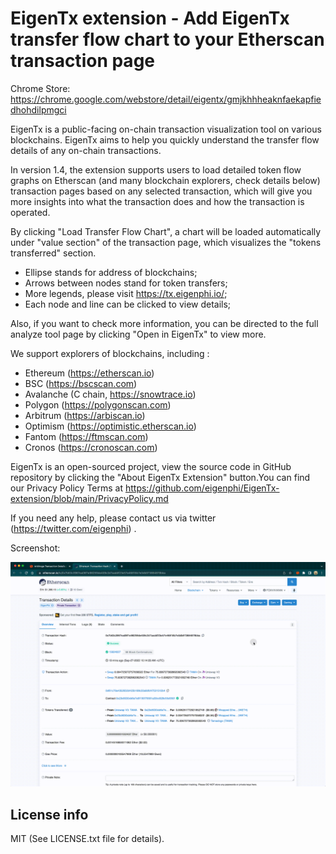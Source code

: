 # EigenTx extension - Add EigenTx transfer flow chart to your Etherscan transaction page

Chrome Store: https://chrome.google.com/webstore/detail/eigentx/gmjkhhheaknfaekapfiedhohdilpmgci

EigenTx is a public-facing on-chain transaction visualization tool on various blockchains.  EigenTx aims to help you quickly understand the transfer flow details of any on-chain transactions. 

In version 1.4, the extension supports users to load detailed token flow graphs on Etherscan (and many blockchain explorers, check details below) transaction pages based on any selected transaction, which will give you more insights into what the transaction does and how the transaction is operated. 

By clicking "Load Transfer Flow Chart",  a chart will be loaded automatically under "value section" of the transaction page, which visualizes the "tokens transferred" section. 
- Ellipse stands for address of blockchains;
- Arrows between nodes stand for token transfers;
- More legends, please visit https://tx.eigenphi.io/;
- Each node and line can be clicked to view details;

Also, if you want to check more information, you can be directed to the full analyze tool page by clicking "Open in EigenTx" to view more. 

We support explorers of blockchains, including :
- Ethereum (https://etherscan.io)
- BSC (https://bscscan.com)
- Avalanche (C chain, https://snowtrace.io)
- Polygon (https://polygonscan.com)
- Arbitrum (https://arbiscan.io)
- Optimism (https://optimistic.etherscan.io)
- Fantom (https://ftmscan.com)
- Cronos (https://cronoscan.com)

EigenTx is an open-sourced project, view the source code in GitHub repository by clicking the "About EigenTx Extension" button.You can find our Privacy Policy Terms at https://github.com/eigenphi/EigenTx-extension/blob/main/PrivacyPolicy.md

If you need any help, please contact us via twitter (https://twitter.com/eigenphi) .


Screenshot:

![screenshot](doc/images/screenshot.gif)

## License info

MIT (See LICENSE.txt file for details).
